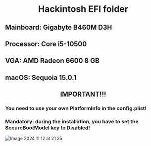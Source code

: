 # <div align="center">Hackintosh EFI folder</div>

## Mainboard: Gigabyte B460M D3H<br/>
## Processor: Core i5-10500<br/>
## VGA: AMD Radeon 6600 8 GB<br/>

## macOS: Sequoia 15.0.1

## <div align="center">IMPORTANT!!!</div>

### You need to use your own PlatformInfo in the config.plist!
### Mandatory: during the installation, you have to set the SecureBootModel key to Disabled!

![Image 2024  11  12  at 21 25](https://github.com/user-attachments/assets/58cb35c7-c9de-4397-89fd-8a598cc8c79e)
